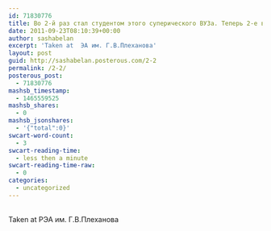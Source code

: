 ```yaml
---
id: 71830776
title: Во 2-й раз стал студентом этого суперического ВУЗа. Теперь 2-е высшее.
date: 2011-09-23T08:10:39+00:00
author: sashabelan
excerpt: 'Taken at  ЭА им. Г.В.Плеханова'
layout: post
guid: http://sashabelan.posterous.com/2-2
permalink: /2-2/
posterous_post:
  - 71830776
mashsb_timestamp:
  - 1465559525
mashsb_shares:
  - 0
mashsb_jsonshares:
  - '{"total":0}'
swcart-word-count:
  - 3
swcart-reading-time:
  - less then a minute
swcart-reading-time-raw:
  - 0
categories:
  - uncategorized
---
```

[](http://instagr.am/p/N479P/)  
Taken at РЭА им. Г.В.Плеханова